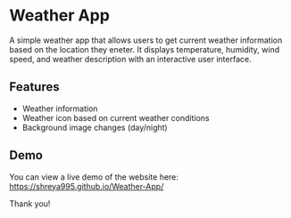 # Weather App
A simple weather app that allows users to get current weather information based on the location they eneter. It displays temperature, humidity, wind speed, and weather description with an interactive user interface.

## Features
- Weather information
- Weather icon based on current weather conditions
- Background image changes (day/night)

## Demo
You can view a live demo of the website here: https://shreya995.github.io/Weather-App/

Thank you!
